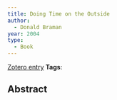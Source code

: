 ```yaml
---
title: Doing Time on the Outside
author:
  - Donald Braman
year: 2004
type:
  - Book
---
```

[Zotero entry](zotero://select/items/@bramanDoingTimeOutside2007)
**Tags**:
## Abstract

